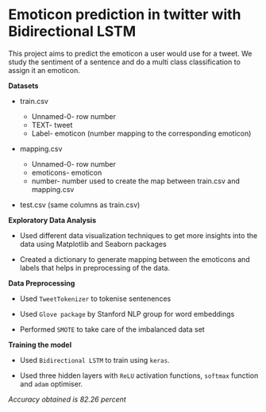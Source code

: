 # Emoticon prediction in twitter with Bidirectional LSTM
This project aims to predict the emoticon a user would use for a tweet. We study the sentiment of a sentence and do a multi class classification to assign it an emoticon.

**Datasets**

* train.csv
  * Unnamed-0- row number
  * TEXT- tweet
  * Label- emoticon (number mapping to the corresponding emoticon)
  
* mapping.csv
  * Unnamed-0- row number
  * emoticons- emoticon
  * number- number used to create the map between train.csv and mapping.csv
  
* test.csv (same columns as train.csv)

**Exploratory Data Analysis**

  * Used different data visualization techniques to get more insights into the data using Matplotlib and Seaborn packages
  
  * Created a dictionary to generate mapping between the emoticons and labels that helps in preprocessing of the data.
   
**Data Preprocessing**

  * Used `TweetTokenizer` to tokenise sentenences
  
  * Used `Glove package` by Stanford NLP group for word embeddings
  
  * Performed `SMOTE` to take care of the imbalanced data set
  
**Training the model**

  * Used `Bidirectional LSTM` to train using `keras`.
  
  * Used three hidden layers with `ReLU` activation functions,  `softmax` function and `adam` optimiser.
  
 *Accuracy obtained is 82.26 percent*
  
  
  
